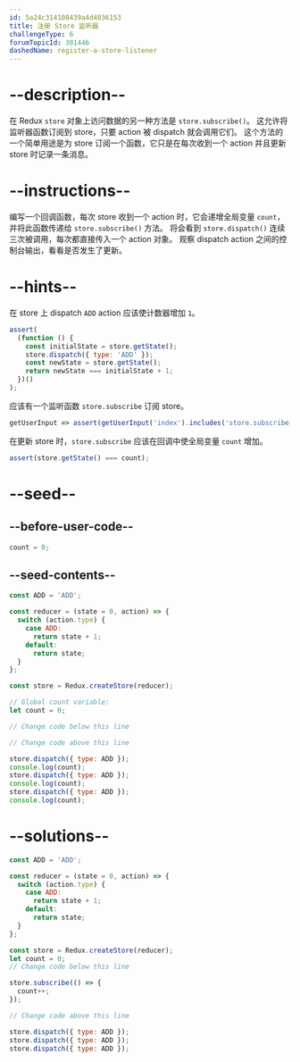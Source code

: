 ```yaml
---
id: 5a24c314108439a4d4036153
title: 注册 Store 监听器
challengeType: 6
forumTopicId: 301446
dashedName: register-a-store-listener
---
```


# --description--

在 Redux `store` 对象上访问数据的另一种方法是 `store.subscribe()`。 这允许将监听器函数订阅到 store，只要 action 被 dispatch 就会调用它们。 这个方法的一个简单用途是为 store 订阅一个函数，它只是在每次收到一个 action 并且更新 store 时记录一条消息。

# --instructions--

编写一个回调函数，每次 store 收到一个 action 时，它会递增全局变量 `count`，并将此函数传递给 `store.subscribe()` 方法。 将会看到 `store.dispatch()` 连续三次被调用，每次都直接传入一个 action 对象。 观察 dispatch action 之间的控制台输出，看看是否发生了更新。

# --hints--

在 store 上 dispatch `ADD` action 应该使计数器增加 `1`。

```js
assert(
  (function () {
    const initialState = store.getState();
    store.dispatch({ type: 'ADD' });
    const newState = store.getState();
    return newState === initialState + 1;
  })()
);
```

应该有一个监听函数 `store.subscribe` 订阅 store。

```js
getUserInput => assert(getUserInput('index').includes('store.subscribe('));
```

在更新 store 时，`store.subscribe` 应该在回调中使全局变量 `count` 增加。

```js
assert(store.getState() === count);
```

# --seed--

## --before-user-code--

```js
count = 0;
```

## --seed-contents--

```js
const ADD = 'ADD';

const reducer = (state = 0, action) => {
  switch (action.type) {
    case ADD:
      return state + 1;
    default:
      return state;
  }
};

const store = Redux.createStore(reducer);

// Global count variable:
let count = 0;

// Change code below this line

// Change code above this line

store.dispatch({ type: ADD });
console.log(count);
store.dispatch({ type: ADD });
console.log(count);
store.dispatch({ type: ADD });
console.log(count);
```

# --solutions--

```js
const ADD = 'ADD';

const reducer = (state = 0, action) => {
  switch (action.type) {
    case ADD:
      return state + 1;
    default:
      return state;
  }
};

const store = Redux.createStore(reducer);
let count = 0;
// Change code below this line

store.subscribe(() => {
  count++;
});

// Change code above this line

store.dispatch({ type: ADD });
store.dispatch({ type: ADD });
store.dispatch({ type: ADD });
```
